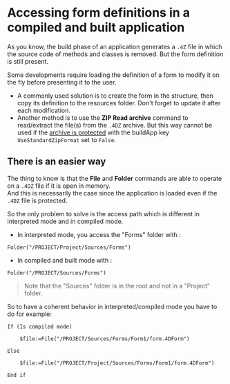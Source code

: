 # Accessing form definitions in a compiled and built application

As you know, the build phase of an application generates a `.4Z` file in which the source code of methods and classes is removed. But the form definition is still present.

Some developments require loading the definition of a form to modify it on the fly before presenting it to the user. 

* A commonly used solution is to create the form in the structure, then copy its definition to the resources folder. Don't forget to update it after each modification. 
* Another method is to use the **ZIP Read archive** command to read/extract the file(s) from the `.4DZ` archive. But this way cannot be used if the [archive is protected](https://blog.4d.com/secure-your-apps-resources-with-a-new-algorithm/) with the buildApp key `UseStandardZipFormat` set to `False`.  

## There is an easier way

The thing to know is that the **File** and **Folder** commands are able to operate on a `.4DZ` file if it is open in memory.    
And this is necessarily the case since the application is loaded even if the `.4DZ` file is protected.

So the only problem to solve is the access path which is different in interpreted mode and in compiled mode. 

* In interpreted mode, you access the "Forms" folder with : 

```4d
Folder("/PROJECT/Project/Sources/Forms")
```
* In compiled and built mode with : 

```4d
Folder("/PROJECT/Sources/Forms")
```
> Note that the "Sources" folder is in the root and not in a "Project" folder.

So to have a coherent behavior in interpreted/compiled mode you have to do for example:

```4d
If (Is compiled mode)		$file:=File("/PROJECT/Sources/Forms/Form1/form.4DForm")	Else 		$file:=File("/PROJECT/Project/Sources/Forms/Form1/form.4DForm")	End if 
```

